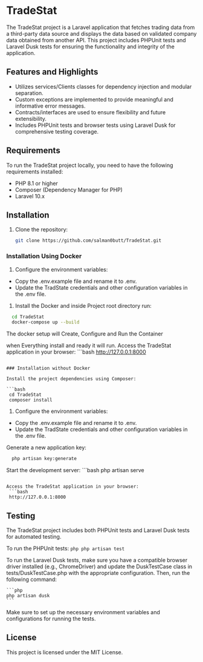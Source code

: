 # TradeStat

The TradeStat project is a Laravel application that fetches trading data from a third-party data source and displays the data based on validated company data obtained from another API. This project includes PHPUnit tests and Laravel Dusk tests for ensuring the functionality and integrity of the application.

## Features and Highlights

- Utilizes services/Clients classes for dependency injection and modular separation.
- Custom exceptions are implemented to provide meaningful and informative error messages.
- Contracts/interfaces are used to ensure flexibility and future extensibility.
- Includes PHPUnit tests and browser tests using Laravel Dusk for comprehensive testing coverage.

## Requirements

To run the TradeStat project locally, you need to have the following requirements installed:

- PHP 8.1 or higher
- Composer (Dependency Manager for PHP)
- Laravel 10.x

## Installation

1. Clone the repository:

   ```bash
   git clone https://github.com/salman0butt/TradeStat.git
   ```


### Installation Using Docker

1. Configure the environment variables:

- Copy the .env.example file and rename it to .env.
- Update the TradState credentials and other configuration variables in the .env file.

1. Install the Docker and inside Project root directory run:

  ```bash
    cd TradeStat
    docker-compose up --build
   ```

The docker setup will Create, Configure and Run the Container

when Everything install and ready it will run. Access the TradeStat application in your browser:
    ```bash
    http://127.0.0.1:8000
   ```

### Installation without Docker

Install the project dependencies using Composer:

  ```bash
    cd TradeStat
    composer install
   ```
1. Configure the environment variables:

- Copy the .env.example file and rename it to .env.
- Update the TradState credentials and other configuration variables in the .env file.

Generate a new application key:

  ```bash
    php artisan key:generate
   ```

Start the development server:
    ```bash
    php artisan serve
   ```

Access the TradeStat application in your browser:
    ```bash
    http://127.0.0.1:8000
   ```
## Testing
The TradeStat project includes both PHPUnit tests and Laravel Dusk tests for automated testing.

To run the PHPUnit tests:
    ```php
    php artisan test
    ```

To run the Laravel Dusk tests, make sure you have a compatible browser driver installed (e.g., ChromeDriver) and update the DuskTestCase class in tests/DuskTestCase.php with the appropriate configuration. Then, run the following command:

    ```php
    php artisan dusk
    ```

Make sure to set up the necessary environment variables and configurations for running the tests.

## License

This project is licensed under the MIT License.



